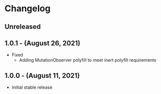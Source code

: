 # Changelog

## Unreleased

## 1.0.1 - (August 26, 2021)

* Fixed
  * Adding MutationObserver polyfill to meet inert polyfill requirements

## 1.0.0 - (August 11, 2021)

* Initial stable release
